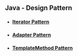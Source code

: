 ## Java - Design Pattern

- ### [Iterator Pattern](https://github.com/solchan98/Playground/tree/main/java-designpattern/src/main/java/Iterator)
- ### [Adapter Pattern](https://github.com/solchan98/Playground/tree/main/java-designpattern/src/main/java/Adapter)
- ### [TemplateMethod Pattern](https://github.com/solchan98/Playground/tree/main/java-designpattern/src/main/java/TemplateMethod) 